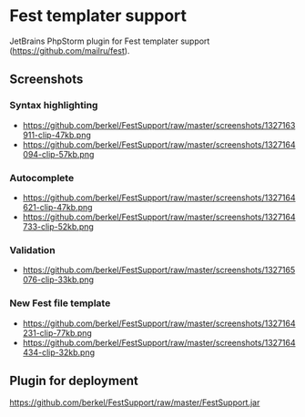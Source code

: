 Fest templater support
=============

JetBrains PhpStorm plugin for Fest templater support (https://github.com/mailru/fest).

Screenshots
-------

### Syntax highlighting

* https://github.com/berkel/FestSupport/raw/master/screenshots/1327163911-clip-47kb.png
* https://github.com/berkel/FestSupport/raw/master/screenshots/1327164094-clip-57kb.png

### Autocomplete

* https://github.com/berkel/FestSupport/raw/master/screenshots/1327164621-clip-47kb.png
* https://github.com/berkel/FestSupport/raw/master/screenshots/1327164733-clip-52kb.png

### Validation
* https://github.com/berkel/FestSupport/raw/master/screenshots/1327165076-clip-33kb.png

### New Fest file template
* https://github.com/berkel/FestSupport/raw/master/screenshots/1327164231-clip-77kb.png
* https://github.com/berkel/FestSupport/raw/master/screenshots/1327164434-clip-32kb.png

Plugin for deployment
-------

https://github.com/berkel/FestSupport/raw/master/FestSupport.jar

